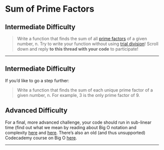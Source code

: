 # Sum of Prime Factors

## Intermediate Difficulty
> Write a function that finds the sum of all [prime factors](https://discuss.codecademy.com/t/code-challenges-in-interviews/82161) of a given number, n.
Try to write your function without using [trial division](https://mathworld.wolfram.com/TrialDivision.html)!
Scroll down and reply **to this thread with your code** to participate!
________________________________________

## Intermediate Difficulty
If you’d like to go a step further:
> Write a function that finds the sum of each unique prime factor of a given number, n. For example, 3 is the only prime factor of 9.

## Advanced Difficulty
For a final, more advanced challenge, your code should run in sub-linear time (find out what we mean by reading about Big O notation and complexity [here](https://stackoverflow.com/questions/487258/what-is-a-plain-english-explanation-of-big-o-notation) and [here](https://rob-bell.net/2009/06/a-beginners-guide-to-big-o-notation). There’s also an old (and thus unsupported) Codecademy course on Big O [here](https://www.codecademy.com/catalog).
________________________________________
